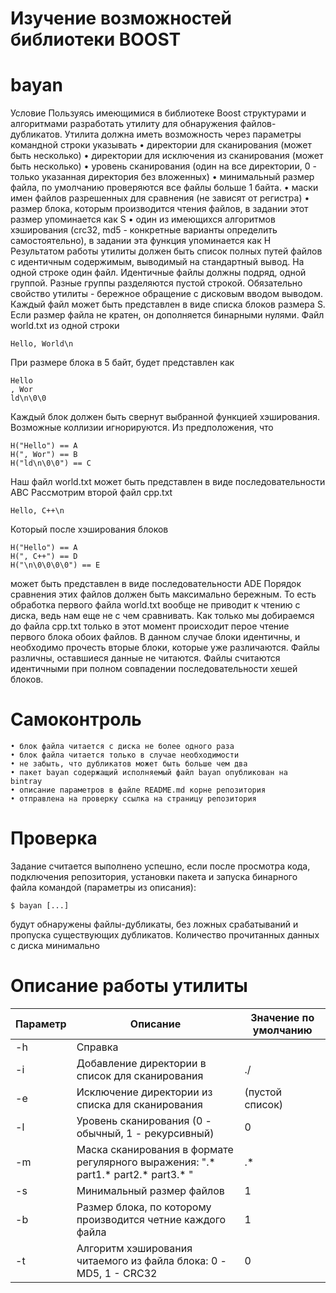 # Изучение возможностей библиотеки BOOST
# bayan
Условие
Пользуясь имеющимися в библиотеке Boost структурами и алгоритмами
разработать утилиту для обнаружения файлов-дубликатов.
Утилита должна иметь возможность через параметры командной строки
указывать
• директории для сканирования (может быть несколько)
• директории для исключения из сканирования (может быть несколько)
• уровень сканирования (один на все директории, 0 - только указанная
директория без вложенных)
• минимальный размер файла, по умолчанию проверяются все файлы
больше 1 байта.
• маски имен файлов разрешенных для сравнения (не зависят от
регистра)
• размер блока, которым производится чтения файлов, в задании этот
размер упоминается как S
• один из имеющихся алгоритмов хэширования (crc32, md5 -
конкретные варианты определить самостоятельно), в задании
эта функция упоминается как H
Результатом работы утилиты должен быть список полных путей файлов
с идентичным содержимым, выводимый на стандартный вывод. На одной
строке один файл. Идентичные файлы должны подряд, одной группой.
Разные группы разделяются пустой строкой.
Обязательно свойство утилиты - бережное обращение с дисковым вводом
выводом. Каждый файл может быть представлен в виде списка блоков
размера S. Если размер файла не кратен, он дополняется бинарными
нулями.
Файл world.txt из одной строки

    Hello, World\n

При размере блока в 5 байт, будет представлен как

    Hello
    , Wor
    ld\n\0\0

Каждый блок должен быть свернут выбранной функцией хэширования.
Возможные коллизии игнорируются. Из предположения, что

    H("Hello") == A
    H(", Wor") == B
    H("ld\n\0\0") == C

Наш файл world.txt может быть представлен в виде последовательности
ABC
Рассмотрим второй файл cpp.txt

    Hello, C++\n

Который после хэширования блоков

    H("Hello") == A  
    H(", C++") == D  
    H("\n\0\0\0\0") == E

может быть представлен в виде последовательности ADE
Порядок сравнения этих файлов должен быть максимально бережным. То
есть обработка первого файла world.txt вообще не приводит к чтению с
диска, ведь нам еще не с чем сравнивать. Как только мы добираемся до
файла cpp.txt только в этот момент происходит перое чтение первого блока
обоих файлов. В данном случае блоки идентичны, и необходимо прочесть
вторые блоки, которые уже различаются. Файлы различны, оставшиеся
данные не читаются.
Файлы считаются идентичными при полном совпадении последовательности
хешей блоков.

# Самоконтроль

    • блок файла читается с диска не более одного раза
    • блок файла читается только в случае необходимости
    • не забыть, что дубликатов может быть больше чем два
    • пакет bayan содержащий исполняемый файл bayan опубликован на
    bintray
    • описание параметров в файле README.md корне репозитория
    • отправлена на проверку ссылка на страницу репозитория

# Проверка

Задание считается выполнено успешно, если после просмотра кода,
подключения репозитория, установки пакета и запуска бинарного файла
командой (параметры из описания):

    $ bayan [...]

будут обнаружены файлы-дубликаты, без ложных срабатываний и
пропуска существующих дубликатов.
Количество прочитанных данных с диска минимально

# Описание работы утилиты

| Параметр | Описание | Значение по умолчанию |
|---| ---------|---------------------- |
|-h|Справка||
|-i|Добавление директории в список для сканирования|./|
|-e|Исключение директории из списка для сканирования|(пустой список)|
|-l|Уровень сканирования (0 - обычный, 1 - рекурсивный)|0|
|-m|Маска сканирования в формате регулярного выражения: ".* part1.* part2.* part3.* "| .* |
|-s|Минимальный размер файлов|1| 	
|-b|Размер блока, по которому производится четние каждого файла|1| 	
|-t|Алгоритм хэширования читаемого из файла блока: 0 - MD5, 1 - CRC32|0| 	
